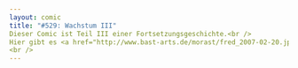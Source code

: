 ```yaml
---
layout: comic
title: "#529: Wachstum III"
Dieser Comic ist Teil III einer Fortsetzungsgeschichte.<br />
Hier gibt es <a href="http://www.bast-arts.de/morast/fred_2007-02-20.jpg">Teil I</a> und <a href="http://www.bast-arts.de/morast/fred_2007-03-01.jpg">Teil II</a>.<br />
<br />
---
```

